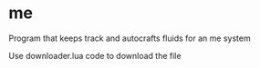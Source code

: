 # me
Program that keeps track and autocrafts fluids for an me system

Use downloader.lua code to download the file
